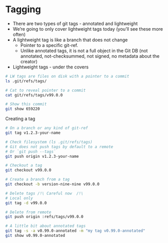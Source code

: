 # Tagging

* There are two types of git tags - annotated and lightweight
* We’re going to only cover lightweight tags today (you’ll see these more often)
* A lightweight tag is like a branch that does not change
  * Pointer to a specific git-ref.
  * Unlike annotated tags, it is not a full object in the Git DB (not annotated, not-checksummed, not signed, no metadata about the creator)
* Lightweight tags - under the covers

```bash
# LW tags are files on disk with a pointer to a commit
ls .git/refs/tags/

# Cat to reveal pointer to a commit
cat git/refs/tags/v99.0.0

# Show this commit
git show 659220 
```

Creating a tag

```bash
# On a branch or any kind of git-ref
git tag v1.2.3-your-name

# Check filesystem (ls .git/refs/tags)
# Git does not push tags by default to a remote
# Or `git push --tags`
git push origin v1.2.3-your-name

# Checkout a tag
git checkout v99.0.0

# Create a branch from a tag
git checkout -b version-nine-nine v99.0.0

# Delete tags /!\ Careful now  /!\
# Local only
git tag -d v99.0.0

# Delete from remote
git push origin :refs/tags/v99.0.0

# A little bit about annotated tags
git tag -s -a v0.99.0-annotated -m "my tag v0.99.0-annotated"
git show v0.99.0-annotated
```
